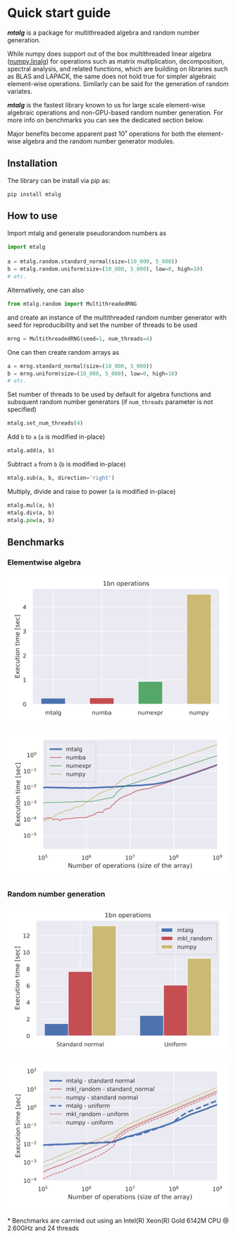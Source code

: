 # Quick start guide

***mtalg*** is a package for multithreaded algebra and random number generation.

While numpy does support out of the box multithreaded linear algebra 
([numpy.linalg](https://numpy.org/doc/stable/reference/routines.linalg.html)) 
for operations such as matrix multiplication, decomposition, spectral analysis, 
and related functions, which are building on libraries such as BLAS and LAPACK, 
the same does not hold true for simpler algebraic element-wise operations. 
Similarly can be said for the generation of random variates.

***mtalg*** is the fastest library known to us for large scale element-wise algebraic operations 
and non-GPU-based random number generation. For more info on benchmarks you can see the dedicated section below. 

Major benefits become apparent past 10⁷ operations for both the element-wise algebra and the random number generator modules.

## Installation
The library can be install via pip as:

```shell
pip install mtalg
```

## How to use
Import mtalg and generate pseudorandom numbers as

```python
import mtalg

a = mtalg.random.standard_normal(size=(10_000, 5_000))
b = mtalg.random.uniform(size=(10_000, 5_000), low=0, high=10)
# etc.
```

Alternatively, one can also
```python
from mtalg.random import MultithreadedRNG
```
and create an instance of the multithreaded random number generator with seed for reproducibility and set the number of threads to be used
```python
mrng = MultithreadedRNG(seed=1, num_threads=4)
```
One can then create random arrays as
```python
a = mrng.standard_normal(size=(10_000, 5_000))
b = mrng.uniform(size=(10_000, 5_000), low=0, high=10)
# etc.
```
Set number of threads to be used by default for algebra functions and subsquent random
number generators (if `num_threads` parameter is not specified)
```python
mtalg.set_num_threads(4)
```
Add `b` to `a` (`a` is modified in-place)
```python
mtalg.add(a, b)
```
Subtract `a` from `b` (`b` is modified in-place)
```python
mtalg.sub(a, b, direction='right')
```
Multiply, divide and raise to power (`a` is modified in-place)
```python
mtalg.mul(a, b)
mtalg.div(a, b)
mtalg.pow(a, b)
```

## Benchmarks

### Elementwise algebra
![](https://github.com/WWakker/mtalg/raw/master/mtalg/__res/benchmark/benchmark_add_BARS.svg)

![](https://github.com/WWakker/mtalg/raw/master/mtalg/__res/benchmark/benchmark_add.svg)

### Random number generation

![](https://github.com/WWakker/mtalg/raw/master/mtalg/__res/benchmark/benchmark_rng_BAR.svg)

![](https://github.com/WWakker/mtalg/raw/master/mtalg/__res/benchmark/benchmark_rng.svg)

\* Benchmarks are carrried out using an Intel(R) Xeon(R) Gold 6142M CPU @ 2.60GHz and 24 threads
